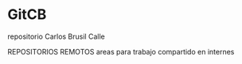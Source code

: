 # GitCB
repositorio Carlos Brusil Calle

REPOSITORIOS REMOTOS
    areas para trabajo compartido en internes
